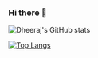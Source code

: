 ### Hi there 👋

<!--
**dheerajsachdeva/dheerajsachdeva** is a ✨ _special_ ✨ repository because its `README.md` (this file) appears on your GitHub profile.

Here are some ideas to get you started:

- 🔭 I’m currently working on ...
- 🌱 I’m currently learning ...
- 👯 I’m looking to collaborate on ...
- 🤔 I’m looking for help with ...
- 💬 Ask me about ...
- 📫 How to reach me: ...
- 😄 Pronouns: ...
- ⚡ Fun fact: ...
-->

![Dheeraj's GitHub stats](https://github-readme-stats.vercel.app/api?username=dheerajsachdeva&show_icons=true&theme=radical)

[![Top Langs](https://github-readme-stats.vercel.app/api/top-langs/?username=dheerajsachdeva&layout=compact)](https://github.com/dheerajsachdeva/github-readme-stats)
